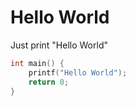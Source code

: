 # Hello World

Just print "Hello World"

```c
int main() {
    printf("Hello World");
    return 0;
}
```